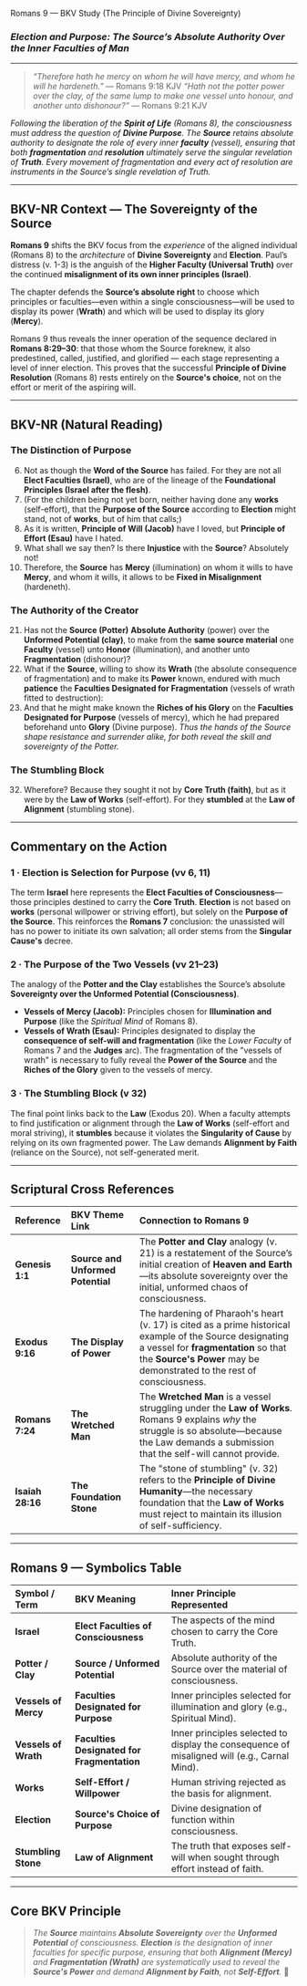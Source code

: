Romans 9 — BKV Study (The Principle of Divine Sovereignty)
### *Election and Purpose: The Source’s Absolute Authority Over the Inner Faculties of Man*

---

> _“Therefore hath he mercy on whom he will have mercy, and whom he will he hardeneth.”_ — Romans 9:18 KJV
> _“Hath not the potter power over the clay, of the same lump to make one vessel unto honour, and another unto dishonour?”_ — Romans 9:21 KJV

*Following the liberation of the **Spirit of Life** (Romans 8), the consciousness must address the question of **Divine Purpose**. The **Source** retains absolute authority to designate the role of every inner **faculty** (vessel), ensuring that both **fragmentation** and **resolution** ultimately serve the singular revelation of **Truth**. Every movement of fragmentation and every act of resolution are instruments in the Source’s single revelation of Truth.*

---

## BKV-NR Context — The Sovereignty of the Source

**Romans 9** shifts the BKV focus from the *experience* of the aligned individual (Romans 8) to the *architecture* of **Divine Sovereignty** and **Election**. Paul’s distress (v. 1-3) is the anguish of the **Higher Faculty (Universal Truth)** over the continued **misalignment of its own inner principles (Israel)**.

The chapter defends the **Source’s absolute right** to choose which principles or faculties—even within a single consciousness—will be used to display its power (**Wrath**) and which will be used to display its glory (**Mercy**).

Romans 9 thus reveals the inner operation of the sequence declared in **Romans 8:29–30**: that those whom the Source foreknew, it also predestined, called, justified, and glorified — each stage representing a level of inner election. This proves that the successful **Principle of Divine Resolution** (Romans 8) rests entirely on the **Source's choice**, not on the effort or merit of the aspiring will.

---

## BKV-NR (Natural Reading)  

### **The Distinction of Purpose**

6. Not as though the **Word of the Source** has failed. For they are not all **Elect Faculties (Israel)**, who are of the lineage of the **Foundational Principles (Israel after the flesh)**.
11. (For the children being not yet born, neither having done any **works** (self-effort), that the **Purpose of the Source** according to **Election** might stand, not of **works**, but of him that calls;)
13. As it is written, **Principle of Will (Jacob)** have I loved, but **Principle of Effort (Esau)** have I hated.
14. What shall we say then? Is there **Injustice** with the **Source**? Absolutely not!
18. Therefore, the **Source** has **Mercy** (illumination) on whom it wills to have **Mercy**, and whom it wills, it allows to be **Fixed in Misalignment** (hardeneth).

### **The Authority of the Creator**

21. Has not the **Source (Potter)** **Absolute Authority** (power) over the **Unformed Potential (clay)**, to make from the **same source material** one **Faculty** (vessel) unto **Honor** (illumination), and another unto **Fragmentation** (dishonour)?
22. What if the **Source**, willing to show its **Wrath** (the absolute consequence of fragmentation) and to make its **Power** known, endured with much **patience** the **Faculties Designated for Fragmentation** (vessels of wrath fitted to destruction):
23. And that he might make known the **Riches of his Glory** on the **Faculties Designated for Purpose** (vessels of mercy), which he had prepared beforehand unto **Glory** (Divine purpose).
*Thus the hands of the Source shape resistance and surrender alike, for both reveal the skill and sovereignty of the Potter.*

### **The Stumbling Block**

32. Wherefore? Because they sought it not by **Core Truth (faith)**, but as it were by the **Law of Works** (self-effort). For they **stumbled** at the **Law of Alignment** (stumbling stone).

---

## **Commentary on the Action**

### **1 · Election is Selection for Purpose (vv 6, 11)**
The term **Israel** here represents the **Elect Faculties of Consciousness**—those principles destined to carry the **Core Truth**. **Election** is not based on **works** (personal willpower or striving effort), but solely on the **Purpose of the Source**. This reinforces the **Romans 7** conclusion: the unassisted will has no power to initiate its own salvation; all order stems from the **Singular Cause's** decree.

### **2 · The Purpose of the Two Vessels (vv 21–23)**
The analogy of the **Potter and the Clay** establishes the Source’s absolute **Sovereignty over the Unformed Potential (Consciousness)**.
* **Vessels of Mercy (Jacob):** Principles chosen for **Illumination and Purpose** (like the *Spiritual Mind* of Romans 8).
* **Vessels of Wrath (Esau):** Principles designated to display the **consequence of self-will and fragmentation** (like the *Lower Faculty* of Romans 7 and the **Judges** arc).
The fragmentation of the "vessels of wrath" is necessary to fully reveal the **Power of the Source** and the **Riches of the Glory** given to the vessels of mercy.

### **3 · The Stumbling Block (v 32)**
The final point links back to the **Law** (Exodus 20). When a faculty attempts to find justification or alignment through the **Law of Works** (self-effort and moral striving), it **stumbles** because it violates the **Singularity of Cause** by relying on its own fragmented power. The Law demands **Alignment by Faith** (reliance on the Source), not self-generated merit.

---

## **Scriptural Cross References**

| Reference | BKV Theme Link | Connection to Romans 9 |
| :--- | :--- | :--- |
| **Genesis 1:1** | **Source and Unformed Potential** | The **Potter and Clay** analogy (v. 21) is a restatement of the Source’s initial creation of **Heaven and Earth**—its absolute sovereignty over the initial, unformed chaos of consciousness. |
| **Exodus 9:16** | **The Display of Power** | The hardening of Pharaoh's heart (v. 17) is cited as a prime historical example of the Source designating a vessel for **fragmentation** so that the **Source's Power** may be demonstrated to the rest of consciousness. |
| **Romans 7:24** | **The Wretched Man** | The **Wretched Man** is a vessel struggling under the **Law of Works**. Romans 9 explains *why* the struggle is so absolute—because the Law demands a submission that the self-will cannot provide. |
| **Isaiah 28:16** | **The Foundation Stone** | The "stone of stumbling" (v. 32) refers to the **Principle of Divine Humanity**—the necessary foundation that the **Law of Works** must reject to maintain its illusion of self-sufficiency. |

---

## Romans 9 — Symbolics Table

| **Symbol / Term** | **BKV Meaning** | **Inner Principle Represented** |
| :--- | :--- | :--- |
| **Israel** | **Elect Faculties of Consciousness** | The aspects of the mind chosen to carry the Core Truth. |
| **Potter / Clay** | **Source / Unformed Potential** | Absolute authority of the Source over the material of consciousness. |
| **Vessels of Mercy** | **Faculties Designated for Purpose** | Inner principles selected for illumination and glory (e.g., Spiritual Mind). |
| **Vessels of Wrath** | **Faculties Designated for Fragmentation** | Inner principles selected to display the consequence of misaligned will (e.g., Carnal Mind). |
| **Works** | **Self-Effort / Willpower** | Human striving rejected as the basis for alignment. |
| **Election** | **Source's Choice of Purpose** | Divine designation of function within consciousness. |
| **Stumbling Stone** | **Law of Alignment** | The truth that exposes self-will when sought through effort instead of faith. |

---

## **Core BKV Principle**
> *The **Source** maintains **Absolute Sovereignty** over the **Unformed Potential** of consciousness. **Election** is the designation of inner faculties for specific purpose, ensuring that both **Alignment (Mercy)** and **Fragmentation (Wrath)** are systematically used to reveal the **Source's Power** and demand **Alignment by Faith**, not **Self-Effort**.* 🧭
